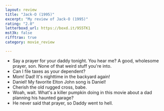 ```yaml
---
layout: review
title: "Jack-O (1995)"
excerpt: "My review of Jack-O (1995)"
rating: "2.0"
letterboxd_url: https://boxd.it/955TK1
mst3k: false
rifftrax: true
category: movie_review

---
```


* Say a prayer for your daddy tonight. You hear me? A good, wholesome prayer, son. None of that weird stuff you're into.
* Can I file taxes as your dependent?
* Mom! Dad! It's nighttime in the backyard again!
* Daniel! My favorite Elton John song is Daniel!
* Cherish the old rugged cross, babe.
* Woah, wait. What's a killer pumpkin doing in this movie about a dad planning his haunted garage?
* He never said that prayer, so Daddy went to hell.

